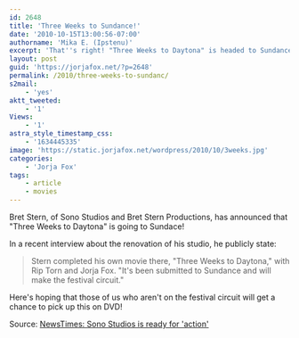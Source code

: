 ```yaml
---
id: 2648
title: 'Three Weeks to Sundance!'
date: '2010-10-15T13:00:56-07:00'
authorname: 'Mika E. (Ipstenu)'
excerpt: 'That''s right! "Three Weeks to Daytona" is headed to Sundance! Best of luck to  Bret Stern and everyone who worked on it! I can only hope WE get to see it too!'
layout: post
guid: 'https://jorjafox.net/?p=2648'
permalink: /2010/three-weeks-to-sundanc/
s2mail:
    - 'yes'
aktt_tweeted:
    - '1'
Views:
    - '1'
astra_style_timestamp_css:
    - '1634445335'
image: 'https://static.jorjafox.net/wordpress/2010/10/3weeks.jpg'
categories:
    - 'Jorja Fox'
tags:
    - article
    - movies
---
```


Bret Stern, of Sono Studios and Bret Stern Productions, has announced that "Three Weeks to Daytona" is going to Sundace!

In a recent interview about the renovation of his studio, he publicly state:
<blockquote>Stern completed his own movie there, "Three Weeks to Daytona," with Rip Torn and Jorja Fox. "It's been submitted to Sundance and will make the festival circuit."</blockquote>

Here's hoping that those of us who aren't on the festival circuit will get a chance to pick up this on DVD!

Source: <a href="http://www.newstimes.com/default/article/Sono-Studios-is-ready-for-action-707288.php">NewsTimes: Sono Studios is ready for 'action'</a>
